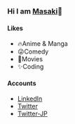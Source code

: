 ### Hi I am [Masaki](https://www.masakifukunishi.site/)👋

#### Likes

- 🔥Anime & Manga
- 😜Comedy
- 🎥Movies
- ✨Coding

#### Accounts

- [LinkedIn](https://www.linkedin.com/in/masaki-fukunishi/)
- [Twitter](https://twitter.com/masakiapp)
- [Twitter-JP](https://twitter.com/masakifukunishi)
